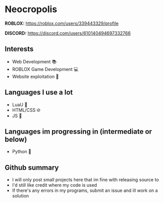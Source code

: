 # Neocropolis

**ROBLOX:** https://roblox.com/users/339443329/profile

**DISCORD:** https://discord.com/users/610140494697332766

## Interests
- Web Development 📚
- ROBLOX Game Development 💻
- Website exploitation 👾

## Languages I use a lot
- LuaU 🐍
- HTML/CSS 🌐
- JS 🤖

## Languages im progressing in (intermediate or below)
- Python 🔄

## Github summary
- I will only post small projects here that im fine with releasing source to
- I'd still like credit where my code is used
- If there's any errors in my programs, submit an issue and ill work on a solution
